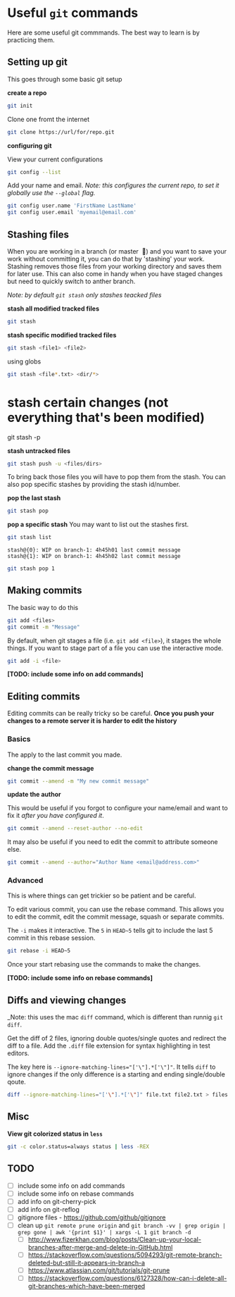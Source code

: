 # Useful `git` commands

Here are some useful git commmands. The best way to learn is by practicing them.

## Setting up git

This goes through some basic git setup

**create a repo**

```bash
git init
```

Clone one fromt the internet

```bash
git clone https://url/for/repo.git
```

**configuring git**

View your current configurations

```bash
git config --list
```
Add your name and email. _Note: this configures the current repo, to set it
globally use the `--global` flag._

```bash
git config user.name 'FirstName LastName'
git config user.email 'myemail@email.com'
```


## Stashing files

When you are working in a branch (or master  😬) and you want to save your work
without committing it, you can do that by 'stashing' your work. Stashing removes
those files from your working directory and saves them for later use. This can
also come in handy when you have staged changes but need to quickly switch to
anther branch.

_Note: by default `git stash` only stashes teacked files_

**stash all modified tracked files**

```bash
git stash
```
**stash specific modified tracked files**

```bash
git stash <file1> <file2>
```

using globs

```bash
git stash <file*.txt> <dir/*>
```

# stash certain changes (not everything that's been modified)
git stash -p

**stash untracked files**

```bash
git stash push -u <files/dirs>
```

To bring back those files you will have to pop them from the stash. You can also
pop specific stashes by providing the stash id/number.

**pop the last stash**

```bash
git stash pop
```

**pop a specific stash**
You may want to list out the stashes first.

```bash
git stash list
```
```
stash@{0}: WIP on branch-1: 4h45h01 last commit message
stash@{1}: WIP on branch-1: 4h45h02 last commit message
```
```bash
git stash pop 1
```


## Making commits

The basic way to do this

```bash
git add <files>
git commit -m "Message"
```

By default, when git stages a file (i.e. `git add <file>`), it stages the whole
things. If you want to stage part of a file you can use the interactive mode.

```bash
git add -i <file>
```

**[TODO: include some info on add commands]**


## Editing commits

Editing commits can be really tricky so be careful. **Once you push your changes
to a remote server it is harder to edit the history**

### Basics

The apply to the last commit you made.

**change the commit message**

```bash
git commit --amend -m "My new commit message"
```

**update the author**

This would be useful if you forgot to configure your name/email and want to fix
it _after you have configured it_.

```bash
git commit --amend --reset-author --no-edit
```
It may also be useful if you need to edit the commit to attribute someone else.

```bash
git commit --amend --author="Author Name <email@address.com>"
```

### Advanced

This is where things can get trickier so be patient and be careful.

To edit various commit, you can use the rebase command. This allows you to edit
the commit, edit the commit message, squash or separate commits.

The `-i` makes it interactive. The `5` in `HEAD~5` tells git to include the last
5 commit in this rebase session.

```bash
git rebase -i HEAD~5
```

Once your start rebasing use the commands to make the changes.

**[TODO: include some info on rebase commands]**


## Diffs and viewing changes

_Note: this uses the mac `diff` command, which is different than runnig
`git diff`.

Get the diff of 2 files, ignoring double quotes/single quotes and redirect
the diff to a file. Add the `.diff` file extension for syntax highlighting in
test editors.

The key here is `--ignore-matching-lines="['\"].*['\"]"`. It tells `diff` to
ignore changes if the only difference is a starting and ending single/double
qoute.

```bash
diff --ignore-matching-lines="['\"].*['\"]" file.txt file2.txt > files.diff
```

## Misc

**View git colorized status in `less`**
```bash
git -c color.status=always status | less -REX
```

## TODO
- [ ] include some info on add commands
- [ ] include some info on rebase commands
- [ ] add info on git-cherry-pick
- [ ] add info on git-reflog
- [ ] gitignore files - https://github.com/github/gitignore
- [ ] clean up `git remote prune origin` and `git branch -vv | grep origin | grep gone | awk '{print $1}' | xargs -L 1 git branch -d`
    - [ ] http://www.fizerkhan.com/blog/posts/Clean-up-your-local-branches-after-merge-and-delete-in-GitHub.html
    - [ ] https://stackoverflow.com/questions/5094293/git-remote-branch-deleted-but-still-it-appears-in-branch-a
    - [ ] https://www.atlassian.com/git/tutorials/git-prune
    - [ ] https://stackoverflow.com/questions/6127328/how-can-i-delete-all-git-branches-which-have-been-merged
